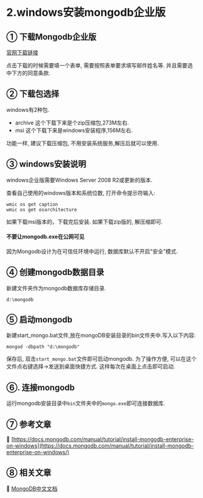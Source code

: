 2.windows安装mongodb企业版
===

① 下载Mongodb企业版
---

[官网下载链接](https://www.mongodb.com/download-center?jmp=nav#enterprise)

点击下载的时候需要填一个表单, 需要按照表单要求填写邮件姓名等.
并且需要选中下方的同意条款.

② 下载包选择
---

windows有2种包.

* archive
这个下载下来是个zip压缩包,273M左右.
* msi
这个下载下来是windows安装程序,156M左右.

功能一样, 建议下载压缩包, 不用安装系统服务,解压后就可以使用.

③ windows安装说明
---
windows企业版需要Windows Server 2008 R2或更新的版本.

查看自己使用的windows版本和系统位数, 打开命令提示符输入:

	wmic os get caption
	wmic os get osarchitecture

如果下载msi版本的，下载完后安装.
如果下载zip版的, 解压缩即可.

<div class="bs-callout bs-callout-danger">
    <h4>不要让mongodb.exe在公网可见</h4>
	因为Mongodb设计为在可信任环境中运行, 数据库默认不开启"安全"模式.
</div>

④ 创建mongodb数据目录
---
新建文件夹作为mongodb数据库存储目录.

	d:\mongodb
	
⑤ 启动mongodb
---
新建start_mongo.bat文件,放在mongoDB安装目录的bin文件夹中.写入以下内容:

	mongod -dbpath "d:\mongodb"

保存后, 双击`start_mongo.bat`文件即可启动mongodb.
为了操作方便, 可以在这个文件点右键选择->发送到桌面快捷方式. 这样每次在桌面上点击即可启动.

⑥. 连接mongodb
---

运行mongodb安装目录中`bin`文件夹中的`mongo.exe`即可连接数据库.


⑦ 参考文章
---

📖 [https://docs.mongodb.com/manual/tutorial/install-mongodb-enterprise-on-windows](https://docs.mongodb.com/manual/tutorial/install-mongodb-enterprise-on-windows/)

⑧ 相关文章
---

📖 [MongoDB中文文档](https://localhost/article/mongodb/index.html)